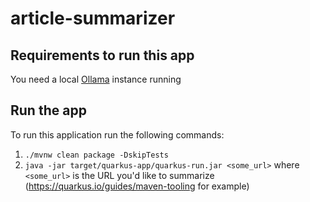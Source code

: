 # article-summarizer

## Requirements to run this app
You need a local [Ollama](https://ollama.com) instance running

## Run the app
To run this application run the following commands:
1. `./mvnw clean package -DskipTests`
2. `java -jar target/quarkus-app/quarkus-run.jar <some_url>` where `<some_url>` is the URL you'd like to summarize (https://quarkus.io/guides/maven-tooling for example)